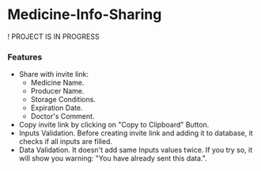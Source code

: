 # Medicine-Info-Sharing
! PROJECT IS IN PROGRESS 
### Features
- Share with invite link:
  -  Medicine Name.
  -  Producer Name.
  -  Storage Conditions.
  -  Expiration Date.
  -  Doctor's Comment.
- Copy invite link by clicking on "Copy to Clipboard" Button.
- Inputs Validation. Before creating invite link and adding it to database, it checks if all inputs are filled.
- Data Validation. It doesn't add same Inputs values twice. If you try so, it will show you warning: "You have already sent this data.".
